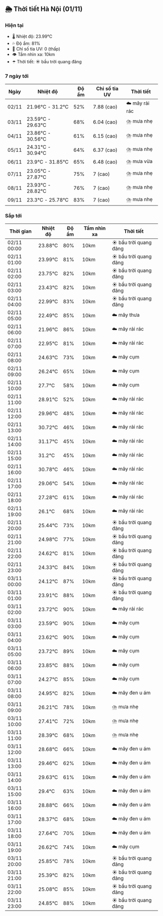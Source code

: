 ## 🌦️ Thời tiết Hà Nội (01/11)

### Hiện tại

- 🌡️ Nhiệt độ: 23.99℃
- 💦 Độ ẩm: 81%
- 🌟 Chỉ số tia UV: 0 (thấp)
- 👁️ Tầm nhìn xa: 10km
- ☂️ Thời tiết: ☀️ bầu trời quang đãng

### 7 ngày tới

| Ngày | Nhiệt độ | Độ ẩm | Chỉ số tia UV | Thời tiết |
| --- | --- | --- | --- | --- |
| 02/11 | 21.96℃ - 31.2℃ | 52% | 7.88 (cao) | ☁️ mây rải rác |
| 03/11 | 23.59℃ - 29.63℃ | 68% | 6.04 (cao) | ⛈️ mưa nhẹ |
| 04/11 | 23.86℃ - 30.56℃ | 61% | 6.15 (cao) | ⛈️ mưa nhẹ |
| 05/11 | 24.31℃ - 30.94℃ | 64% | 6.37 (cao) | ⛈️ mưa nhẹ |
| 06/11 | 23.9℃ - 31.85℃ | 65% | 6.48 (cao) | ⛈️ mưa vừa |
| 07/11 | 23.05℃ - 27.87℃ | 75% | 7 (cao) | ⛈️ mưa nhẹ |
| 08/11 | 23.93℃ - 28.82℃ | 76% | 7 (cao) | ⛈️ mưa nhẹ |
| 09/11 | 23.3℃ - 25.78℃ | 83% | 7 (cao) | ⛈️ mưa nhẹ |

### Sắp tới

| Thời gian | Nhiệt độ | Độ ẩm | Tầm nhìn xa | Thời tiết |
| --- | --- | --- | --- | --- |
| 02/11 00:00 | 23.88℃ | 80% | 10km | ☀️ bầu trời quang đãng |
| 02/11 01:00 | 23.99℃ | 81% | 10km | ☀️ bầu trời quang đãng |
| 02/11 02:00 | 23.75℃ | 82% | 10km | ☀️ bầu trời quang đãng |
| 02/11 03:00 | 23.43℃ | 82% | 10km | ☀️ bầu trời quang đãng |
| 02/11 04:00 | 22.99℃ | 83% | 10km | ☀️ bầu trời quang đãng |
| 02/11 05:00 | 22.49℃ | 85% | 10km | ☁️ mây thưa |
| 02/11 06:00 | 21.96℃ | 86% | 10km | ☁️ mây rải rác |
| 02/11 07:00 | 22.95℃ | 81% | 10km | ☁️ mây rải rác |
| 02/11 08:00 | 24.63℃ | 73% | 10km | ☁️ mây cụm |
| 02/11 09:00 | 26.24℃ | 65% | 10km | ☁️ mây cụm |
| 02/11 10:00 | 27.7℃ | 58% | 10km | ☁️ mây cụm |
| 02/11 11:00 | 28.91℃ | 52% | 10km | ☁️ mây rải rác |
| 02/11 12:00 | 29.96℃ | 48% | 10km | ☁️ mây rải rác |
| 02/11 13:00 | 30.72℃ | 46% | 10km | ☁️ mây rải rác |
| 02/11 14:00 | 31.17℃ | 45% | 10km | ☁️ mây rải rác |
| 02/11 15:00 | 31.2℃ | 45% | 10km | ☁️ mây rải rác |
| 02/11 16:00 | 30.78℃ | 46% | 10km | ☁️ mây rải rác |
| 02/11 17:00 | 29.06℃ | 54% | 10km | ☁️ mây rải rác |
| 02/11 18:00 | 27.28℃ | 61% | 10km | ☁️ mây rải rác |
| 02/11 19:00 | 26.1℃ | 68% | 10km | ☁️ mây rải rác |
| 02/11 20:00 | 25.44℃ | 73% | 10km | ☀️ bầu trời quang đãng |
| 02/11 21:00 | 24.98℃ | 77% | 10km | ☀️ bầu trời quang đãng |
| 02/11 22:00 | 24.62℃ | 81% | 10km | ☀️ bầu trời quang đãng |
| 02/11 23:00 | 24.33℃ | 84% | 10km | ☀️ bầu trời quang đãng |
| 03/11 00:00 | 24.12℃ | 87% | 10km | ☀️ bầu trời quang đãng |
| 03/11 01:00 | 23.91℃ | 88% | 10km | ☀️ bầu trời quang đãng |
| 03/11 02:00 | 23.72℃ | 90% | 10km | ☁️ mây rải rác |
| 03/11 03:00 | 23.59℃ | 90% | 10km | ☁️ mây cụm |
| 03/11 04:00 | 23.62℃ | 90% | 10km | ☁️ mây cụm |
| 03/11 05:00 | 23.72℃ | 89% | 10km | ☁️ mây cụm |
| 03/11 06:00 | 23.85℃ | 88% | 10km | ☁️ mây cụm |
| 03/11 07:00 | 24.27℃ | 85% | 10km | ☁️ mây cụm |
| 03/11 08:00 | 24.95℃ | 82% | 10km | ☁️ mây đen u ám |
| 03/11 09:00 | 26.21℃ | 78% | 10km | ⛈️ mưa nhẹ |
| 03/11 10:00 | 27.41℃ | 72% | 10km | ⛈️ mưa nhẹ |
| 03/11 11:00 | 28.39℃ | 68% | 10km | ⛈️ mưa nhẹ |
| 03/11 12:00 | 28.68℃ | 66% | 10km | ☁️ mây đen u ám |
| 03/11 13:00 | 29.46℃ | 62% | 10km | ☁️ mây đen u ám |
| 03/11 14:00 | 29.63℃ | 61% | 10km | ☁️ mây đen u ám |
| 03/11 15:00 | 29.4℃ | 63% | 10km | ☁️ mây đen u ám |
| 03/11 16:00 | 28.88℃ | 66% | 10km | ☁️ mây đen u ám |
| 03/11 17:00 | 28.37℃ | 68% | 10km | ☁️ mây đen u ám |
| 03/11 18:00 | 27.64℃ | 70% | 10km | ☁️ mây đen u ám |
| 03/11 19:00 | 26.62℃ | 74% | 10km | ☁️ mây cụm |
| 03/11 20:00 | 25.85℃ | 78% | 10km | ☀️ bầu trời quang đãng |
| 03/11 21:00 | 25.39℃ | 82% | 10km | ☀️ bầu trời quang đãng |
| 03/11 22:00 | 25.08℃ | 85% | 10km | ☀️ bầu trời quang đãng |
| 03/11 23:00 | 24.85℃ | 88% | 10km | ☀️ bầu trời quang đãng |
